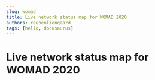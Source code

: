 ```yaml
---
slug: womad
title: Live network status map for WOMAD 2020
authors: reubenliengaard
tags: [hello, docusaurus]
---
```


# Live network status map for WOMAD 2020

